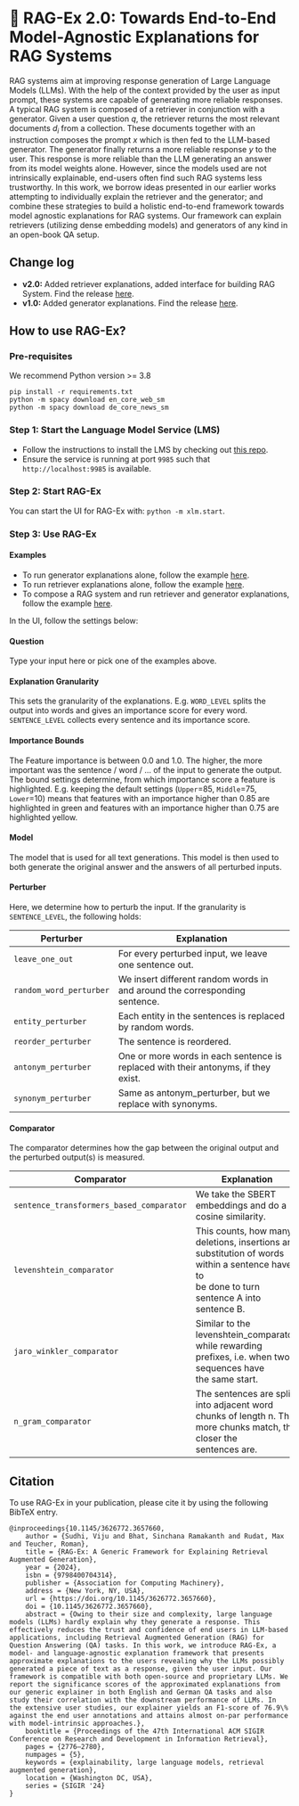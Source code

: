 # 🦉 RAG-Ex 2.0: Towards End-to-End Model-Agnostic Explanations for RAG Systems

RAG systems aim at improving response generation of Large Language Models (LLMs). 
With the help of the context provided by the user as input prompt, these systems are capable of generating more reliable responses. A typical RAG system is composed of a retriever in conjunction with a generator. Given a user question $q$, the retriever returns the most relevant documents $d_i$ from a collection. These documents together with an instruction composes the prompt $x$ which is then fed to the LLM-based generator. 
The generator finally returns a more reliable response $y$ to the user. This response is more reliable than the LLM generating an answer from its model weights alone. 
However, since the models used are not intrinsically explainable, end-users often find such RAG systems less trustworthy. 
In this work, we borrow ideas presented in our earlier works attempting to individually explain the retriever and the generator; and combine these strategies to build a holistic end-to-end framework towards model agnostic explanations for RAG systems. Our framework can explain retrievers (utilizing dense embedding models) and generators of any kind in an open-book QA setup. 


## Change log

- **v2.0:** Added retriever explanations, added interface for building RAG System. Find the release [here](https://github.com/fraunhofer-iais/explainable-lms/releases/tag/v2.0).
- **v1.0:** Added generator explanations. Find the release [here](https://github.com/fraunhofer-iais/explainable-lms/releases/tag/v1.0).

## How to use RAG-Ex?

### Pre-requisites

We recommend Python version >= 3.8

```
pip install -r requirements.txt
python -m spacy download en_core_web_sm
python -m spacy download de_core_news_sm
```

### Step 1: Start the Language Model Service (LMS)

- Follow the instructions to install the LMS by checking
  out [this repo](https://github.com/fraunhofer-iais/language-model-service).
- Ensure the service is running at port `9985` such that ``http://localhost:9985`` is available.

### Step 2: Start RAG-Ex

You can start the UI for RAG-Ex with: `python -m xlm.start`.

### Step 3: Use RAG-Ex

#### Examples
- To run generator explanations alone, follow the example [here](https://github.com/fraunhofer-iais/explainable-lms/blob/53d4eb0456e37bd91a9901d414d150a624ea69b0/examples/run_generic_generator_explainer.py).
- To run retriever explanations alone, follow the example [here](https://github.com/fraunhofer-iais/explainable-lms/blob/53d4eb0456e37bd91a9901d414d150a624ea69b0/examples/run_generic_retriever_explainer.py).
- To compose a RAG system and run retriever and generator explanations, follow the example [here](https://github.com/fraunhofer-iais/explainable-lms/blob/9805c0847b5fe2284e2523991935ea70d9c7932e/examples/run_rag_system.py). 

 
In the UI, follow the settings below:

#### Question

Type your input here or pick one of the examples above.

#### Explanation Granularity

This sets the granularity of the explanations. E.g. `WORD_LEVEL` splits the output into words and gives an importance
score for every word.
`SENTENCE_LEVEL` collects every sentence and its importance score.

#### Importance Bounds

The Feature importance is between 0.0 and 1.0.
The higher, the more important was the sentence / word / ... of the input to generate the output.
The bound settings determine, from which importance score a feature is highlighted.
E.g. keeping the default settings (`Upper`=85, `Middle`=75, `Lower`=10) means that
features with an importance higher than 0.85 are highlighted in green and
features with an importance higher than 0.75 are highlighted yellow.

#### Model

The model that is used for all text generations.
This model is then used to both generate the original answer and the answers of all perturbed inputs.

#### Perturber

Here, we determine how to perturb the input. If the granularity is `SENTENCE_LEVEL`, the following holds:

| Perturber               | Explanation                                                                        |
|-------------------------|------------------------------------------------------------------------------------|
| `leave_one_out`         | For every perturbed input, we leave one sentence out.                              |
| `random_word_perturber` | We insert different random words in and around the corresponding sentence.         |
| `entity_perturber`      | Each entity in the sentences is replaced by random words.                          |
| `reorder_perturber`     | The sentence is reordered.                                                         |
| `antonym_perturber`     | One or more words in each sentence is replaced with their antonyms, if they exist. |
| `synonym_perturber`     | Same as antonym_perturber, but we replace with synonyms.                           |

#### Comparator

The comparator determines how the gap between the original output and the perturbed output(s) is measured.

| Comparator                               | Explanation                                                                                                                                    |
|------------------------------------------|------------------------------------------------------------------------------------------------------------------------------------------------|
| `sentence_transformers_based_comparator` | We take the SBERT embeddings and do a cosine similarity.                                                                                       |
| `levenshtein_comparator`                 | This counts, how many deletions, insertions and substitution of words within a sentence have to<br>be done to turn sentence A into sentence B. |
| `jaro_winkler_comparator`                | Similar to the levenshtein_comparator, while rewarding prefixes, i.e. when two sequences have<br>the same start.                               |
| `n_gram_comparator`                      | The sentences are split into adjacent word chunks of length n. The more chunks match, the closer the<br>sentences are.                         |

## Citation

To use RAG-Ex in your publication, please cite it by using the following BibTeX entry.

```
@inproceedings{10.1145/3626772.3657660,
    author = {Sudhi, Viju and Bhat, Sinchana Ramakanth and Rudat, Max and Teucher, Roman},
    title = {RAG-Ex: A Generic Framework for Explaining Retrieval Augmented Generation},
    year = {2024},
    isbn = {9798400704314},
    publisher = {Association for Computing Machinery},
    address = {New York, NY, USA},
    url = {https://doi.org/10.1145/3626772.3657660},
    doi = {10.1145/3626772.3657660},
    abstract = {Owing to their size and complexity, large language models (LLMs) hardly explain why they generate a response. This effectively reduces the trust and confidence of end users in LLM-based applications, including Retrieval Augmented Generation (RAG) for Question Answering (QA) tasks. In this work, we introduce RAG-Ex, a model- and language-agnostic explanation framework that presents approximate explanations to the users revealing why the LLMs possibly generated a piece of text as a response, given the user input. Our framework is compatible with both open-source and proprietary LLMs. We report the significance scores of the approximated explanations from our generic explainer in both English and German QA tasks and also study their correlation with the downstream performance of LLMs. In the extensive user studies, our explainer yields an F1-score of 76.9\% against the end user annotations and attains almost on-par performance with model-intrinsic approaches.},
    booktitle = {Proceedings of the 47th International ACM SIGIR Conference on Research and Development in Information Retrieval},
    pages = {2776–2780},
    numpages = {5},
    keywords = {explainability, large language models, retrieval augmented generation},
    location = {Washington DC, USA},
    series = {SIGIR '24}
}
```
